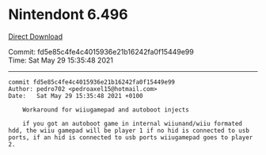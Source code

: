 # Nintendont 6.496
[Direct Download](./Nintendont.zip)

Commit: fd5e85c4fe4c4015936e21b16242fa0f15449e99  
Time: Sat May 29 15:35:48 2021   

-----

```
commit fd5e85c4fe4c4015936e21b16242fa0f15449e99
Author: pedro702 <pedroaxel15@hotmail.com>
Date:   Sat May 29 15:35:48 2021 +0100

    Workaround for wiiugamepad and autoboot injects
    
    if you got an autoboot game in internal wiiunand/wiiu formated hdd, the wiiu gamepad will be player 1 if no hid is connected to usb ports, if an hid is connected to usb ports wiiugamepad goes to player 2.
```
